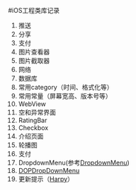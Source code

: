 #iOS工程类库记录

1. 推送
2. 分享
3. 支付
4. 图片查看器
5. 图片截取器
6. 网络
7. 数据库
8. 常用category（时间、格式化等）
9. 常用常量（屏幕宽高、版本号等）
10. WebView
11. 空和异常界面
12. RatingBar
13. Checkbox
14. 介绍页面
15. 轮播图
16. 支付 
17. DropdownMenu(参考[DropdownMenu](https://github.com/nmattisson/DropdownMenu))
18. [DOPDropDownMenu](https://github.com/12207480/DOPDropDownMenu-Enhanced)
18. 更新提示（[Harpy](https://github.com/ArtSabintsev/Harpy)）